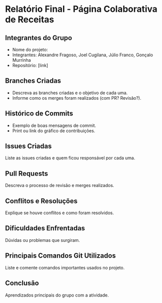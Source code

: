 # Relatório Final - Página Colaborativa de Receitas

## Integrantes do Grupo
- Nome do projeto:
- Integrantes: Alexandre Fragoso, Joel Cugilana, Júlio Franco, Gonçalo Murrinha 
- Repositório: [link]

## Branches Criadas
- Descreva as branches criadas e o objetivo de cada uma.
- Informe como os merges foram realizados (com PR? Revisão?).

## Histórico de Commits
- Exemplo de boas mensagens de commit.
- Print ou link do gráfico de contribuições.

## Issues Criadas
Liste as issues criadas e quem ficou responsável por cada uma.

## Pull Requests
Descreva o processo de revisão e merges realizados.

## Conflitos e Resoluções
Explique se houve conflitos e como foram resolvidos.

## Dificuldades Enfrentadas
Dúvidas ou problemas que surgiram.

## Principais Comandos Git Utilizados
Liste e comente comandos importantes usados no projeto.

## Conclusão
Aprendizados principais do grupo com a atividade.
